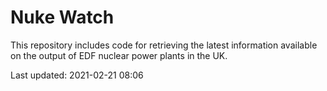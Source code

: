 # Nuke Watch

This repository includes code for retrieving the latest information available on the output of EDF nuclear power plants in the UK.

Last updated: 2021-02-21 08:06